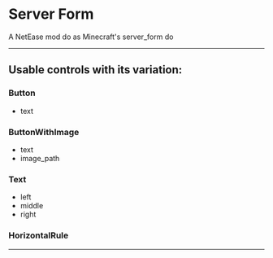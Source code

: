 # Server Form
A NetEase mod do as Minecraft's server_form do

---

## Usable controls with its variation:

### Button
* text

### ButtonWithImage
* text
* image_path

### Text
* left
* middle
* right

### HorizontalRule

---
